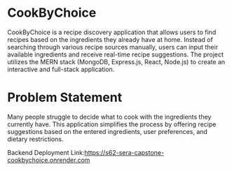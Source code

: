 # CookByChoice
CookByChoice is a recipe discovery application that allows users to find recipes based on the ingredients they already have at home. Instead of searching through various recipe sources manually, users can input their available ingredients and receive real-time recipe suggestions. The project utilizes the MERN stack (MongoDB, Express.js, React, Node.js) to create an interactive and full-stack application.

# Problem Statement

Many people struggle to decide what to cook with the ingredients they currently have. This application simplifies the process by offering recipe suggestions based on the entered ingredients, user preferences, and dietary restrictions.

Backend Deployment Link:https://s62-sera-capstone-cookbychoice.onrender.com